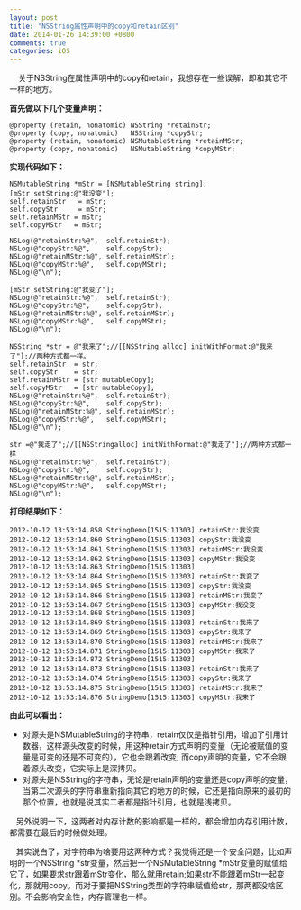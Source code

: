 ```yaml
---
layout: post
title: "NSString属性声明中的copy和retain区别"
date: 2014-01-26 14:39:00 +0800
comments: true
categories: iOS
---
```


    关于NSString在属性声明中的copy和retain，我想存在一些误解，即和其它不一样的地方。


**首先做以下几个变量声明：**

	@property (retain, nonatomic) NSString *retainStr;
	@property (copy, nonatomic)   NSString *copyStr;
	@property (retain, nonatomic) NSMutableString *retainMStr;
	@property (copy, nonatomic)   NSMutableString *copyMStr;

 
**实现代码如下：**

    NSMutableString *mStr = [NSMutableString string];
    [mStr setString:@"我没变"];
    self.retainStr   = mStr;
    self.copyStr     = mStr;
    self.retainMStr = mStr;
    self.copyMStr   = mStr;
    
    NSLog(@"retainStr:%@",  self.retainStr);
    NSLog(@"copyStr:%@",    self.copyStr);
    NSLog(@"retainMStr:%@", self.retainMStr);
    NSLog(@"copyMStr:%@",   self.copyMStr);
    NSLog(@"\n");
    
    [mStr setString:@"我变了"];
    NSLog(@"retainStr:%@",  self.retainStr);
    NSLog(@"copyStr:%@",    self.copyStr);
    NSLog(@"retainMStr:%@", self.retainMStr);
    NSLog(@"copyMStr:%@",   self.copyMStr);
    NSLog(@"\n");
    
	NSString *str = @"我来了";//[[NSString alloc] initWithFormat:@"我来了"];//两种方式都一样。
    self.retainStr  = str;
    self.copyStr    = str;
    self.retainMStr = [str mutableCopy];
    self.copyMStr   = [str mutableCopy];
    NSLog(@"retainStr:%@",  self.retainStr);
    NSLog(@"copyStr:%@",    self.copyStr);
    NSLog(@"retainMStr:%@", self.retainMStr);
    NSLog(@"copyMStr:%@",   self.copyMStr);
    NSLog(@"\n");
    
    str =@"我走了";//[[NSStringalloc] initWithFormat:@"我走了"];//两种方式都一样
    NSLog(@"retainStr:%@",  self.retainStr);
    NSLog(@"copyStr:%@",    self.copyStr);
    NSLog(@"retainMStr:%@", self.retainMStr);
    NSLog(@"copyMStr:%@",   self.copyMStr);
    NSLog(@"\n");

**打印结果如下：**

	2012-10-12 13:53:14.858 StringDemo[1515:11303] retainStr:我没变
	2012-10-12 13:53:14.860 StringDemo[1515:11303] copyStr:我没变
	2012-10-12 13:53:14.861 StringDemo[1515:11303] retainMStr:我没变
	2012-10-12 13:53:14.862 StringDemo[1515:11303] copyMStr:我没变
	2012-10-12 13:53:14.863 StringDemo[1515:11303] 
	2012-10-12 13:53:14.864 StringDemo[1515:11303] retainStr:我变了
	2012-10-12 13:53:14.865 StringDemo[1515:11303] copyStr:我没变
	2012-10-12 13:53:14.866 StringDemo[1515:11303] retainMStr:我变了
	2012-10-12 13:53:14.867 StringDemo[1515:11303] copyMStr:我没变
	2012-10-12 13:53:14.868 StringDemo[1515:11303] 
	2012-10-12 13:53:14.869 StringDemo[1515:11303] retainStr:我来了
	2012-10-12 13:53:14.869 StringDemo[1515:11303] copyStr:我来了
	2012-10-12 13:53:14.870 StringDemo[1515:11303] retainMStr:我来了
	2012-10-12 13:53:14.871 StringDemo[1515:11303] copyMStr:我来了
	2012-10-12 13:53:14.872 StringDemo[1515:11303] 
	2012-10-12 13:53:14.873 StringDemo[1515:11303] retainStr:我来了
	2012-10-12 13:53:14.874 StringDemo[1515:11303] copyStr:我来了
	2012-10-12 13:53:14.875 StringDemo[1515:11303] retainMStr:我来了
	2012-10-12 13:53:14.876 StringDemo[1515:11303] copyMStr:我来了

**由此可以看出：**

* 对源头是NSMutableString的字符串，retain仅仅是指针引用，增加了引用计数器，这样源头改变的时候，用这种retain方式声明的变量（无论被赋值的变量是可变的还是不可变的），它也会跟着改变; 而copy声明的变量，它不会跟着源头改变，它实际上是深拷贝。
* 对源头是NSString的字符串，无论是retain声明的变量还是copy声明的变量，当第二次源头的字符串重新指向其它的地方的时候，它还是指向原来的最初的那个位置，也就是说其实二者都是指针引用，也就是浅拷贝。

   另外说明一下，这两者对内存计数的影响都是一样的，都会增加内存引用计数，都需要在最后的时候做处理。

   其实说白了，对字符串为啥要用这两种方式？我觉得还是一个安全问题，比如声明的一个NSString *str变量，然后把一个NSMutableString *mStr变量的赋值给它了，如果要求str跟着mStr变化，那么就用retain;如果str不能跟着mStr一起变化，那就用copy。而对于要把NSString类型的字符串赋值给str，那两都没啥区别。不会影响安全性，内存管理也一样。


